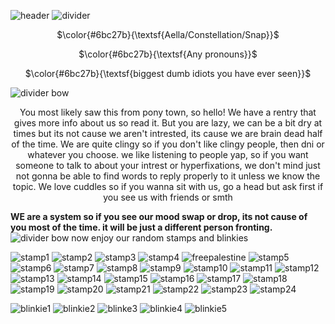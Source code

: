 <p align="center">
 
  ![header](https://file.garden/Z_T9YJFUvSUt-G59/img_shin-sagi-shi.png)
  ![divider](https://file.garden/Z_T9YJFUvSUt-G59/banner%20for%20git)

<p align="center"> $\color{#6bc27b}{\textsf{Aella/Constellation/Snap}}$ 
<p align="center"> $\color{#6bc27b}{\textsf{Any pronouns}}$ 
<p align="center"> $\color{#6bc27b}{\textsf{biggest dumb idiots you have ever seen}}$ 

![divider bow](https://file.garden/Z_T9YJFUvSUt-G59/github%20divider.png)
<p align="center"> You most likely saw this from pony town, so hello! We have a rentry that gives more info about us so read it. 
  But you are lazy, we can be a bit dry at times but its not cause we aren't intrested, its cause we are brain dead half of the time.
  We are quite clingy so if you don't like clingy people, then dni or whatever you choose.
  we like listening to people yap, so if you want someone to talk to about your intrest or hyperfixations, we don't mind just not gonna be able to find words to reply properly to it unless we know the topic.
  We love cuddles so if you wanna sit with us, go a head but ask first if you see us with friends or smth 
 
  **WE are a system so if you see our mood swap or drop, its not cause of you most of the time. it will be just a different person fronting.**
  ![divider bow](https://file.garden/Z_T9YJFUvSUt-G59/github%20divider.png)
  now enjoy our random stamps and blinkies
  
  ![stamp1](https://64.media.tumblr.com/d02cae2f6908a79c7160d75773575b39/e769e4fbde413e9b-ca/s100x200/63d632272555d4dce8c993ac2735a3c81fe4a50f.pnj)
  ![stamp2](https://64.media.tumblr.com/5fb132f46943de6a82d9f41be030fdab/6672f487bca8affa-63/s100x200/401a4983706a9bcbbafcee9c560ec28251e901c1.pnj)
  ![stamp3](https://64.media.tumblr.com/fef6f08569d166c0ddbdacfa2be2c255/31b3cf50c978b5c9-d7/s100x200/627189df049d324c828e9212212b64fcf6e6be78.pnj)
  ![stamp4](https://64.media.tumblr.com/c1162fb06cea7f9058eb94ca70fe8eea/40141b9f2c5d7df7-c2/s250x400/aeb9e8f35fbaba257beed3e88375bfde789d89b9.pnj)
  ![freepalestine](https://64.media.tumblr.com/78a720588f1f20d8cc4b534a075749ca/c1444e7ecc640155-d7/s100x200/b94b464f70a30998ad11a861a62e6a68cda8fc0e.gif)
  ![stamp5](https://64.media.tumblr.com/179fb9045d1e09ac025a4f1a7398f1e4/8ddeae5245485a50-fa/s100x200/0bc24ef7af53125d6471df2885ef3a8447a56f32.gif)
  ![stamp6](https://64.media.tumblr.com/ebfd8bea03829e7ef919a5800dd30d24/601e153dc051e2ce-d9/s100x200/05b43ba5f668831966ba220f5721b9a25762cdbf.png)
  ![stamp7](https://64.media.tumblr.com/58363b00a67e300eb7d4d1746c7f27df/08fda2832c1c256b-0c/s250x400/e2f5e22050ec08ba9a8bf49575c993d6da73e620.pnj)
  ![stamp8](https://64.media.tumblr.com/655d177d542314aa14e130a07beeba36/1172a51b22131685-b9/s100x200/55668e280b981093a20b8f7cb7637b8c93ae83b6.pnj)
  ![stamp9](https://64.media.tumblr.com/64338ab0572e44f1b7772af332effe1e/bbcb32a7722809c5-50/s100x200/215c5185ad97858bf7720003c14decddb2eb257e.pnj)
  ![stamp10](https://64.media.tumblr.com/2a6eb9d9422f2bfd0b71ba2a9f739658/1ea9169a25d98878-ac/s250x400/b52ecb4922c871e59335e3bd109caaa3ec1bda19.gif)
  ![stamp11](https://64.media.tumblr.com/8d0ab0326ec6cddd3cb9a988c1fbd9f6/dd2eda3343710040-7a/s100x200/cbb51ffab6a2915477dbd357e4047806acda77b0.png)
  ![stamp12](https://64.media.tumblr.com/24da33d1b57c82cc5cdd50e08d41f21d/dd2eda3343710040-ce/s100x200/bf83cd12783803fb26497d03e6dbfc4dafb66837.gif)
  ![stamp13](https://64.media.tumblr.com/d29559c16fc5dc217aeace68cb3ca1d4/dd2eda3343710040-e6/s100x200/1cb146bb70b6b880f12f84426630153e11591a7f.png)
  ![stamp14](https://64.media.tumblr.com/d25666bcb655f49ff923a172743d2f5d/2c56ced0da2eab54-7a/s100x200/04f634ad7e052153ac86ed77a2321dbb87021361.gif)
  ![stamp15](https://64.media.tumblr.com/91ae025628bf18a88492ab653bdbd993/f943d9fd7896d364-8e/s100x200/17ea450a0ccdabccdd4d5a30243866bc15c960fb.png)
  ![stamp16](https://64.media.tumblr.com/bc885525e0205ff1b20e50d2f3da781b/131e274bc188adf2-73/s250x400/ca70f7ae2a73765e736d235c9d7ff1951e01c78d.gif)
  ![stamp17](https://64.media.tumblr.com/1fa25f51f9a0c0486fd4745e8fcce164/0de8f0c4f8d68e74-5d/s100x200/33bffc85cc59016e57600cfa0299dd6c5872b7b7.gif)
  ![stamp18](https://64.media.tumblr.com/7fb6489d589ef5534485a387123f487e/86bd00967544e2d5-78/s100x200/36456901588359cba6400cb3cd7a5cedab48b8e8.gif)
  ![stamp19](https://64.media.tumblr.com/b116a1b2368db10d3738ec25746889fd/0e1855a547588360-ee/s100x200/03e49061039e4e2c2ceb33a6527af4216a414f3f.gif)
  ![stamp20](https://64.media.tumblr.com/e0a1e1e9e2a62a1cce978fc769992a1b/a5348cade211af84-d0/s100x200/15f1c1b4b872a8e14b7765780246be5e1e1507da.png)
  ![stamp21](https://64.media.tumblr.com/8fcbe58cae41292d6664bda8011d6f16/c8cdcb5b50d5741f-b4/s100x200/9dce5aa59d2a4f7d136a934db32a84ae2c50b429.gif)
  ![stamp22](https://64.media.tumblr.com/caa54e142f25a0dd9bed73b5cc1972b8/eb798f14551ba9ff-0e/s500x750/93b0f9e95f9d868155ca3f3606de4ad2dd6ce85c.png)
  ![stamp23](https://64.media.tumblr.com/0934d30c21a24d66ad0d85bd595589a5/cb147f4cc89ac710-8b/s100x200/f07e39d4790470d6c81c5a696acc482ec4ab5409.pnj)
  ![stamp24](https://64.media.tumblr.com/b50f86ecb219418c92df69eda9033b30/cb147f4cc89ac710-7e/s100x200/f4b402fec5f269b7cbe98c15aeddad3a928a7b01.pnj)
  
  

  ![blinkie1](https://64.media.tumblr.com/37e5cb948e1f0e60bed28a8db1d628b9/f85aa4b8f0622a57-16/s250x400/cea0c9faa877cc3c4f6ef7b372b4b0c66cba82ea.gif)
  ![blinkie2](https://64.media.tumblr.com/98f6790a2a4953eab0fc3db2fea710c2/f85aa4b8f0622a57-e6/s250x400/e3ba8f6e54d4396b79f91ef2f244a609c6516a68.gif)
  ![blinke3](https://64.media.tumblr.com/7e259395a5789fe51f88e616cca1de65/f85aa4b8f0622a57-ca/s250x400/326c7a2a2b8ea1f00f54b5ca6d8618bd83e2439a.gif)
  ![blinkie4](https://64.media.tumblr.com/2ff7251f49e2c8b7b661b43a6e4e5a98/1449579a23d903ad-2d/s250x400/e99d5143cc27cbbfdb41a50e3dace3292665e022.gif)
  ![blinkie5](https://64.media.tumblr.com/e0a94086f6402ab35778f0ce6b726e9e/384277b095ef5641-47/s250x400/4a1006dfb5bb861a4b50882b76846c110980906e.gif)
  
